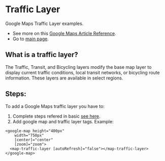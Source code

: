 # Traffic Layer

Google Maps Traffic Layer examples.

- See more on this [Google Maps Article Reference](https://developers.google.com/maps/documentation/javascript?hl=es-419).
- Go to [main page](../../../../README.md).

## What is a traffic layer?

The Traffic, Transit, and Bicycling layers modify the base map layer to display current traffic conditions, local transit networks, or bicycling route information. These layers are available in select regions.

## Steps:

To add a Google Maps traffic layer you have to:

1. Complete steps refered in basic [see here](../basic/basic.md).
2. Add google map and traffic layer tags. Example:

```
<google-map height="400px"
    width="750px"
    [center]="center"
    [zoom]="zoom">
  <map-traffic-layer [autoRefresh]="false"></map-traffic-layer>
</google-map>
```
